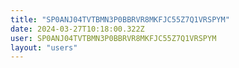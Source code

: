 ```yaml
---
title: "SP0ANJ04TVTBMN3P0BBRVR8MKFJC55Z7Q1VRSPYM"
date: 2024-03-27T10:18:00.322Z
user: SP0ANJ04TVTBMN3P0BBRVR8MKFJC55Z7Q1VRSPYM
layout: "users"
---
```

    